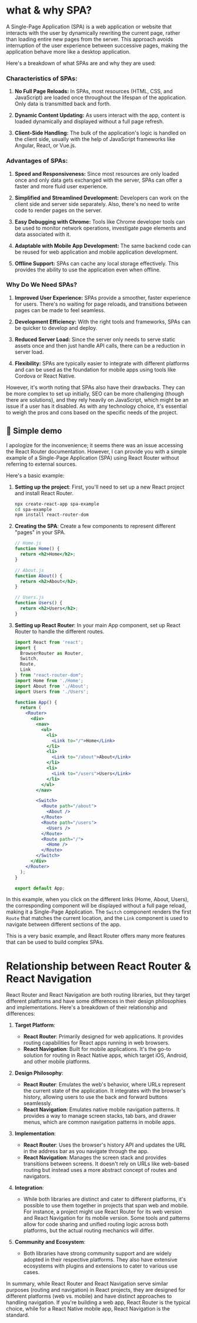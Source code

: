 
# what & why SPA?

A Single-Page Application (SPA) is a web application or website that interacts with the user by dynamically rewriting the current page, rather than loading entire new pages from the server. This approach avoids interruption of the user experience between successive pages, making the application behave more like a desktop application.

Here's a breakdown of what SPAs are and why they are used:

### Characteristics of SPAs:

1. **No Full Page Reloads:** In SPAs, most resources (HTML, CSS, and JavaScript) are loaded once throughout the lifespan of the application. Only data is transmitted back and forth.
  
2. **Dynamic Content Updating:** As users interact with the app, content is loaded dynamically and displayed without a full page refresh.
  
3. **Client-Side Handling:** The bulk of the application's logic is handled on the client side, usually with the help of JavaScript frameworks like Angular, React, or Vue.js.

### Advantages of SPAs:

1. **Speed and Responsiveness:** Since most resources are only loaded once and only data gets exchanged with the server, SPAs can offer a faster and more fluid user experience.
  
2. **Simplified and Streamlined Development:** Developers can work on the client side and server side separately. Also, there's no need to write code to render pages on the server.
  
3. **Easy Debugging with Chrome:** Tools like Chrome developer tools can be used to monitor network operations, investigate page elements and data associated with it.
  
4. **Adaptable with Mobile App Development:** The same backend code can be reused for web application and mobile application development.

5. **Offline Support:** SPAs can cache any local storage effectively. This provides the ability to use the application even when offline.

### Why Do We Need SPAs?

1. **Improved User Experience:** SPAs provide a smoother, faster experience for users. There's no waiting for page reloads, and transitions between pages can be made to feel seamless.
  
2. **Development Efficiency:** With the right tools and frameworks, SPAs can be quicker to develop and deploy.
  
3. **Reduced Server Load:** Since the server only needs to serve static assets once and then just handle API calls, there can be a reduction in server load.
  
4. **Flexibility:** SPAs are typically easier to integrate with different platforms and can be used as the foundation for mobile apps using tools like Cordova or React Native.

However, it's worth noting that SPAs also have their drawbacks. They can be more complex to set up initially, SEO can be more challenging (though there are solutions), and they rely heavily on JavaScript, which might be an issue if a user has it disabled. As with any technology choice, it's essential to weigh the pros and cons based on the specific needs of the project.



## :gem: Simple demo

I apologize for the inconvenience; it seems there was an issue accessing the React Router documentation. However, I can provide you with a simple example of a Single-Page Application (SPA) using React Router without referring to external sources.

Here's a basic example:

1. **Setting up the project**:
   First, you'll need to set up a new React project and install React Router.
   ```bash
   npx create-react-app spa-example
   cd spa-example
   npm install react-router-dom
   ```

2. **Creating the SPA**:
   Create a few components to represent different "pages" in your SPA.

   ```jsx
   // Home.js
   function Home() {
     return <h2>Home</h2>;
   }
   
   // About.js
   function About() {
     return <h2>About</h2>;
   }
   
   // Users.js
   function Users() {
     return <h2>Users</h2>;
   }
   ```

3. **Setting up React Router**:
   In your main App component, set up React Router to handle the different routes.

   ```jsx
   import React from 'react';
   import {
     BrowserRouter as Router,
     Switch,
     Route,
     Link
   } from "react-router-dom";
   import Home from './Home';
   import About from './About';
   import Users from './Users';
   
   function App() {
     return (
       <Router>
         <div>
           <nav>
             <ul>
               <li>
                 <Link to="/">Home</Link>
               </li>
               <li>
                 <Link to="/about">About</Link>
               </li>
               <li>
                 <Link to="/users">Users</Link>
               </li>
             </ul>
           </nav>
   
           <Switch>
             <Route path="/about">
               <About />
             </Route>
             <Route path="/users">
               <Users />
             </Route>
             <Route path="/">
               <Home />
             </Route>
           </Switch>
         </div>
       </Router>
     );
   }
   
   export default App;
   ```

In this example, when you click on the different links (Home, About, Users), the corresponding component will be displayed without a full page reload, making it a Single-Page Application. The `Switch` component renders the first `Route` that matches the current location, and the `Link` component is used to navigate between different sections of the app.

This is a very basic example, and React Router offers many more features that can be used to build complex SPAs.



# Relationship between React Router & React Navigation

React Router and React Navigation are both routing libraries, but they target different platforms and have some differences in their design philosophies and implementations. Here's a breakdown of their relationship and differences:

1. **Target Platform**:
   - **React Router**: Primarily designed for web applications. It provides routing capabilities for React apps running in web browsers.
   - **React Navigation**: Built for mobile applications. It's the go-to solution for routing in React Native apps, which target iOS, Android, and other mobile platforms.

2. **Design Philosophy**:
   - **React Router**: Emulates the web's behavior, where URLs represent the current state of the application. It integrates with the browser's history, allowing users to use the back and forward buttons seamlessly.
   - **React Navigation**: Emulates native mobile navigation patterns. It provides a way to manage screen stacks, tab bars, and drawer menus, which are common navigation patterns in mobile apps.

3. **Implementation**:
   - **React Router**: Uses the browser's history API and updates the URL in the address bar as you navigate through the app.
   - **React Navigation**: Manages the screen stack and provides transitions between screens. It doesn't rely on URLs like web-based routing but instead uses a more abstract concept of routes and navigators.

4. **Integration**:
   - While both libraries are distinct and cater to different platforms, it's possible to use them together in projects that span web and mobile. For instance, a project might use React Router for its web version and React Navigation for its mobile version. Some tools and patterns allow for code sharing and unified routing logic across both platforms, but the actual routing mechanics will differ.

5. **Community and Ecosystem**:
   - Both libraries have strong community support and are widely adopted in their respective platforms. They also have extensive ecosystems with plugins and extensions to cater to various use cases.

In summary, while React Router and React Navigation serve similar purposes (routing and navigation) in React projects, they are designed for different platforms (web vs. mobile) and have distinct approaches to handling navigation. If you're building a web app, React Router is the typical choice, while for a React Native mobile app, React Navigation is the standard.
